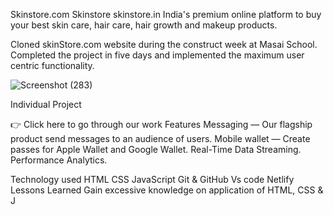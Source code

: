 Skinstore.com
Skinstore skinstore.in India's premium online platform to buy your best skin care, hair care, hair growth and makeup products.

Cloned skinStore.com website during the construct week at Masai School. Completed the project in five days and implemented the maximum user centric functionality.



![Screenshot (283)](https://user-images.githubusercontent.com/112767782/232887109-e3fbd7a7-8d3d-4817-8ea7-747d8f08f3de.png)

Individual Project

👉 Click here to go through our work
Features
Messaging — Our flagship product
send messages to an audience of users.
Mobile wallet — Create passes for Apple Wallet and Google Wallet.
Real-Time Data Streaming.
Performance Analytics.



Technology used
HTML
CSS
JavaScript
Git & GitHub
Vs code
Netlify
Lessons Learned
Gain excessive knowledge on application of HTML, CSS & J
